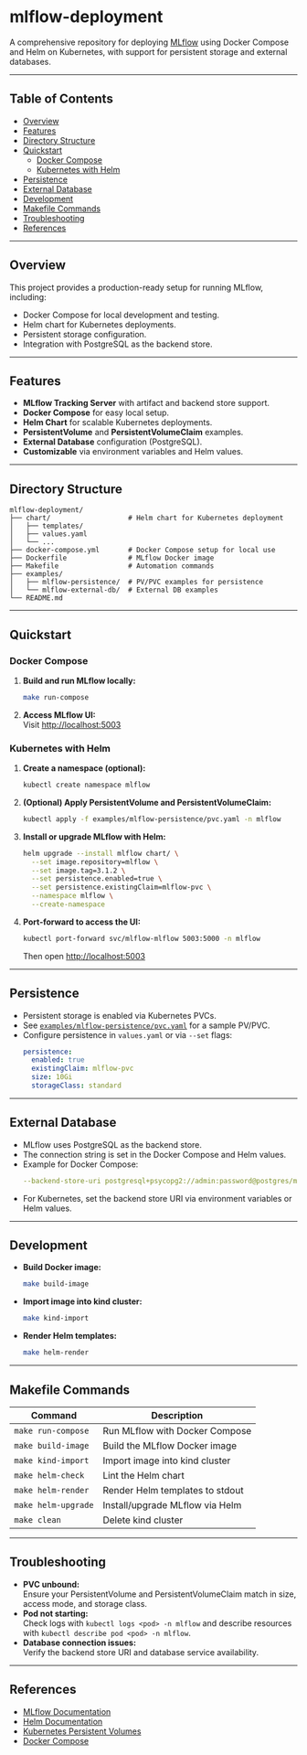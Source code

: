 # mlflow-deployment

A comprehensive repository for deploying [MLflow](https://mlflow.org/) using Docker Compose and Helm on Kubernetes, with support for persistent storage and external databases.

---

## Table of Contents

- [Overview](#overview)
- [Features](#features)
- [Directory Structure](#directory-structure)
- [Quickstart](#quickstart)
  - [Docker Compose](#docker-compose)
  - [Kubernetes with Helm](#kubernetes-with-helm)
- [Persistence](#persistence)
- [External Database](#external-database)
- [Development](#development)
- [Makefile Commands](#makefile-commands)
- [Troubleshooting](#troubleshooting)
- [References](#references)

---

## Overview

This project provides a production-ready setup for running MLflow, including:

- Docker Compose for local development and testing.
- Helm chart for Kubernetes deployments.
- Persistent storage configuration.
- Integration with PostgreSQL as the backend store.

---

## Features

- **MLflow Tracking Server** with artifact and backend store support.
- **Docker Compose** for easy local setup.
- **Helm Chart** for scalable Kubernetes deployments.
- **PersistentVolume** and **PersistentVolumeClaim** examples.
- **External Database** configuration (PostgreSQL).
- **Customizable** via environment variables and Helm values.

---

## Directory Structure

```
mlflow-deployment/
├── chart/                   # Helm chart for Kubernetes deployment
│   ├── templates/
│   ├── values.yaml
│   └── ...
├── docker-compose.yml       # Docker Compose setup for local use
├── Dockerfile               # MLflow Docker image
├── Makefile                 # Automation commands
├── examples/
│   ├── mlflow-persistence/  # PV/PVC examples for persistence
│   └── mlflow-external-db/  # External DB examples
└── README.md
```

---

## Quickstart

### Docker Compose

1. **Build and run MLflow locally:**
    ```sh
    make run-compose
    ```
2. **Access MLflow UI:**  
   Visit [http://localhost:5003](http://localhost:5003)

### Kubernetes with Helm

1. **Create a namespace (optional):**
    ```sh
    kubectl create namespace mlflow
    ```

2. **(Optional) Apply PersistentVolume and PersistentVolumeClaim:**
    ```sh
    kubectl apply -f examples/mlflow-persistence/pvc.yaml -n mlflow
    ```

3. **Install or upgrade MLflow with Helm:**
    ```sh
    helm upgrade --install mlflow chart/ \
      --set image.repository=mlflow \
      --set image.tag=3.1.2 \
      --set persistence.enabled=true \
      --set persistence.existingClaim=mlflow-pvc \
      --namespace mlflow \
      --create-namespace
    ```

4. **Port-forward to access the UI:**
    ```sh
    kubectl port-forward svc/mlflow-mlflow 5003:5000 -n mlflow
    ```
    Then open [http://localhost:5003](http://localhost:5003)

---

## Persistence

- Persistent storage is enabled via Kubernetes PVCs.
- See [`examples/mlflow-persistence/pvc.yaml`](examples/mlflow-persistence/pvc.yaml) for a sample PV/PVC.
- Configure persistence in `values.yaml` or via `--set` flags:
    ```yaml
    persistence:
      enabled: true
      existingClaim: mlflow-pvc
      size: 10Gi
      storageClass: standard
    ```

---

## External Database

- MLflow uses PostgreSQL as the backend store.
- The connection string is set in the Docker Compose and Helm values.
- Example for Docker Compose:
    ```yaml
    --backend-store-uri postgresql+psycopg2://admin:password@postgres/mlflow
    ```
- For Kubernetes, set the backend store URI via environment variables or Helm values.

---

## Development

- **Build Docker image:**
    ```sh
    make build-image
    ```
- **Import image into kind cluster:**
    ```sh
    make kind-import
    ```
- **Render Helm templates:**
    ```sh
    make helm-render
    ```

---

## Makefile Commands

| Command           | Description                                 |
|-------------------|---------------------------------------------|
| `make run-compose`| Run MLflow with Docker Compose              |
| `make build-image`| Build the MLflow Docker image               |
| `make kind-import`| Import image into kind cluster              |
| `make helm-check` | Lint the Helm chart                         |
| `make helm-render`| Render Helm templates to stdout             |
| `make helm-upgrade`| Install/upgrade MLflow via Helm            |
| `make clean`      | Delete kind cluster                         |

---

## Troubleshooting

- **PVC unbound:**  
  Ensure your PersistentVolume and PersistentVolumeClaim match in size, access mode, and storage class.
- **Pod not starting:**  
  Check logs with `kubectl logs <pod> -n mlflow` and describe resources with `kubectl describe pod <pod> -n mlflow`.
- **Database connection issues:**  
  Verify the backend store URI and database service availability.

---

## References

- [MLflow Documentation](https://mlflow.org/docs/latest/index.html)
- [Helm Documentation](https://helm.sh/docs/)
- [Kubernetes Persistent Volumes](https://kubernetes.io/docs/concepts/storage/persistent-volumes/)
- [Docker Compose](https://docs.docker.com/compose/)